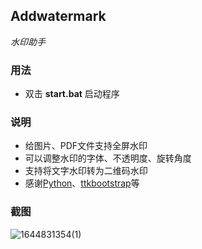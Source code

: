 ## Addwatermark

*水印助手*

### 用法

* 双击 **start.bat** 启动程序

### 说明

* 给图片、PDF文件支持全屏水印
* 可以调整水印的字体、不透明度、旋转角度
* 支持将文字水印转为二维码水印
* 感谢[Python](https://www.python.org/)、[ttkbootstrap](https://github.com/israel-dryer/ttkbootstrap)等

### 截图

![1644831354(1)](https://user-images.githubusercontent.com/42088233/153838138-7874540d-1739-44b1-bd9d-00eab0f224c3.jpg)
